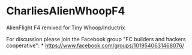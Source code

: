 # CharliesAlienWhoopF4
AlienFlight F4 remixed for Tiny Whoop/Inductrix

For discussion please join the Facebook group "FC builders and hackers cooperative":
	* https://www.facebook.com/groups/1019540631468076/
